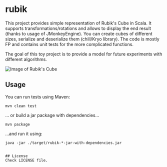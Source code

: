 # rubik

This project provides simple representation of Rubik's Cube in Scala. It supports transformations/rotations and allows to display the end result (thanks to usage of JMonkeyEngine). You can create cubes of different sizes, serialize and deserialize them (chill/Kryo library). The code is mostly FP and contains unit tests for the more complicated functions. 

The goal of this toy project is to provide a model for future experiments with different algorithms.

![Image of Rubik's Cube](http://phisikus.platinum.linux.pl/img/cube.png)


## Usage

You can run tests using Maven:

	mvn clean test
  
... or build a jar package with dependencies...

	mvn package
  
...and run it using:

	java -jar ./target/rubik-*-jar-with-dependencies.jar
	
	
	## License
	Check LICENSE file.



